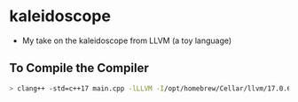 # kaleidoscope
- My take on the kaleidoscope from LLVM (a toy language)

## To Compile the Compiler
```bash
> clang++ -std=c++17 main.cpp -lLLVM -I/opt/homebrew/Cellar/llvm/17.0.6_1/include/ -L/opt/homebrew/Cellar/llvm/17.0.6_1/lib/
```
